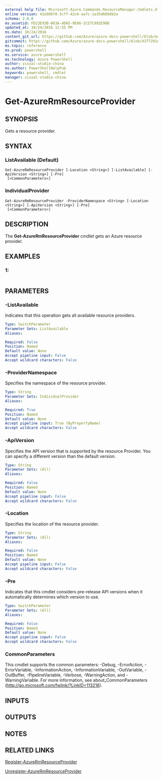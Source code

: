 ```yaml
---
external help file: Microsoft.Azure.Commands.ResourceManager.Cmdlets.dll-Help.xml
online version: 41e98978-3cff-42c6-aa7c-1a35d609d92a
schema: 2.0.0
ms.assetid: FD23E93B-063A-4DA5-9E86-2C57C092E98B
updated_at: 10/24/2016 11:55 PM
ms.date: 10/24/2016
content_git_url: https://github.com/Azure/azure-docs-powershell/blob/master/azureps-cmdlets-docs/ResourceManager/AzureRM.Resources/v3.2.0/Get-AzureRmResourceProvider.md
gitcommit: https://github.com/Azure/azure-docs-powershell/blob/4377291ee360e58e2c1c5d644155daf6a0279055/azureps-cmdlets-docs/ResourceManager/AzureRM.Resources/v3.2.0/Get-AzureRmResourceProvider.md
ms.topic: reference
ms.prod: powershell
ms.service: azure-powershell
ms.technology: Azure PowerShell
author: visual-studio-china
ms.author: PowerShellHelpPub
keywords: powershell, cmdlet
manager: visual-studio-china
---
```


# Get-AzureRmResourceProvider

## SYNOPSIS
Gets a resource provider.

## SYNTAX

### ListAvailable (Default)
```
Get-AzureRmResourceProvider [-Location <String>] [-ListAvailable] [-ApiVersion <String>] [-Pre]
 [<CommonParameters>]
```

### IndividualProvider
```
Get-AzureRmResourceProvider -ProviderNamespace <String> [-Location <String>] [-ApiVersion <String>] [-Pre]
 [<CommonParameters>]
```

## DESCRIPTION
The **Get-AzureRmResourceProvider** cmdlet gets an Azure resource provider.

## EXAMPLES

### 1:
```

```

## PARAMETERS

### -ListAvailable
Indicates that this operation gets all available resource providers.

```yaml
Type: SwitchParameter
Parameter Sets: ListAvailable
Aliases: 

Required: False
Position: Named
Default value: None
Accept pipeline input: False
Accept wildcard characters: False
```

### -ProviderNamespace
Specifies the namespace of the resource provider.

```yaml
Type: String
Parameter Sets: IndividualProvider
Aliases: 

Required: True
Position: Named
Default value: None
Accept pipeline input: True (ByPropertyName)
Accept wildcard characters: False
```

### -ApiVersion
Specifies the API version that is supported by the resource Provider.
You can specify a different version than the default version.

```yaml
Type: String
Parameter Sets: (All)
Aliases: 

Required: False
Position: Named
Default value: None
Accept pipeline input: False
Accept wildcard characters: False
```

### -Location
Specifies the location of the resource provider.

```yaml
Type: String
Parameter Sets: (All)
Aliases: 

Required: False
Position: Named
Default value: None
Accept pipeline input: False
Accept wildcard characters: False
```

### -Pre
Indicates that this cmdlet considers pre-release API versions when it automatically determines which version to use.

```yaml
Type: SwitchParameter
Parameter Sets: (All)
Aliases: 

Required: False
Position: Named
Default value: None
Accept pipeline input: False
Accept wildcard characters: False
```

### CommonParameters
This cmdlet supports the common parameters: -Debug, -ErrorAction, -ErrorVariable, -InformationAction, -InformationVariable, -OutVariable, -OutBuffer, -PipelineVariable, -Verbose, -WarningAction, and -WarningVariable. For more information, see about_CommonParameters (http://go.microsoft.com/fwlink/?LinkID=113216).

## INPUTS

## OUTPUTS

## NOTES

## RELATED LINKS

[Register-AzureRmResourceProvider](xref:ResourceManager/AzureRM.Resources/v3.2.0/Register-AzureRmResourceProvider.md)

[Unregister-AzureRmResourceProvider](xref:ResourceManager/AzureRM.Resources/v3.2.0/Unregister-AzureRmResourceProvider.md)


